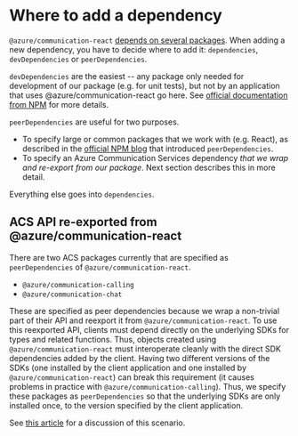 # Where to add a dependency

`@azure/communication-react` [depends on several packages](../../packages/communication-react/package.json).
When adding a new dependency, you have to decide where to add it: `dependencies`, `devDependencies` or
`peerDependencies`.

`devDependencies` are the easiest -- any package only needed for development of our package (e.g. for unit tests), but
not by an application that uses @azure/communication-react go here.
See [official documentation from NPM](https://nodejs.dev/learn/npm-dependencies-and-devdependencies) for more details.

`peerDependencies` are useful for two purposes.

* To specify large or common packages that we work with (e.g. React), as described in the
  [official NPM blog](https://nodejs.org/en/blog/npm/peer-dependencies/) that introduced `peerDependencies`.
* To specify an Azure Communication Services dependency _that we wrap and re-export from our package_. Next section
  describes this in more detail.

Everything else goes into `dependencies`.

## ACS API re-exported from @azure/communication-react

There are two ACS packages currently that are specified as `peerDependencies` of `@azure/communication-react`.

* `@azure/communication-calling`
* `@azure/communication-chat`

These are specified as peer dependencies because we wrap a non-trivial part of their API and reexport it from
`@azure/communication-react`. To use this reexported API, clients must depend directly on the underlying SDKs for
types and related functions. Thus, objects created using `@azure/communication-react` must interoperate cleanly
with the direct SDK dependencies added by the client. Having two different versions of the SDKs (one installed by
the client application and one installed by `@azure/communication-react`) can break this requirement (it causes
problems in practice with `@azure/communication-calling`). Thus, we specify these packages as `peerDependencies` so
that the underlying SDKs are only installed once, to the version specified by the client application.

See [this article](https://indepth.dev/posts/1187/npm-peer-dependencies#the-guidelines) for a discussion of this
scenario.